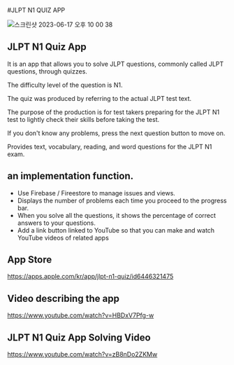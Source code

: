 #JLPT N1 QUIZ APP

![스크린샷 2023-06-17 오후 10 00 38](https://github.com/Jamminssssss/JLPT-N1-NEW/assets/91593937/862342a5-79e6-4f9c-972e-9a5ead3951c5)


## JLPT N1 Quiz App

It is an app that allows you to solve JLPT questions, commonly called JLPT questions, through quizzes.

The difficulty level of the question is N1.

The quiz was produced by referring to the actual JLPT test text.

The purpose of the production is for test takers preparing for the JLPT N1 test to lightly check their skills before taking the test.

If you don't know any problems, press the next question button to move on.

Provides text, vocabulary, reading, and word questions for the JLPT N1 exam.

## an implementation function.

- Use Firebase / Fireestore to manage issues and views.
- Displays the number of problems each time you proceed to the progress bar.
- When you solve all the questions, it shows the percentage of correct answers to your questions.
- Add a link button linked to YouTube so that you can make and watch YouTube videos of related apps

## App Store

https://apps.apple.com/kr/app/jlpt-n1-quiz/id6446321475

## Video describing the app

https://www.youtube.com/watch?v=HBDxV7Pfg-w

## JLPT N1 Quiz App Solving Video

https://www.youtube.com/watch?v=zB8nDo2ZKMw
